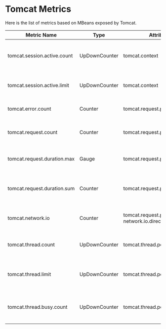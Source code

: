 # Tomcat Metrics

Here is the list of metrics based on MBeans exposed by Tomcat.

| Metric Name                 | Type          | Attributes                                          | Description                                |
|-----------------------------|---------------|-----------------------------------------------------|--------------------------------------------|
| tomcat.session.active.count | UpDownCounter | tomcat.context                                      | The number of currently active sessions.   |
| tomcat.session.active.limit | UpDownCounter | tomcat.context                                      | Maximum number of active sessions.         |
| tomcat.error.count          | Counter       | tomcat.request.processor.name                       | The number of errors.                      |
| tomcat.request.count        | Counter       | tomcat.request.processor.name                       | The number of requests processed.          |
| tomcat.request.duration.max | Gauge         | tomcat.request.processor.name                       | The longest request processing time.       |
| tomcat.request.duration.sum | Counter       | tomcat.request.processor.name                       | Total time of processing all requests.     |
| tomcat.network.io           | Counter       | tomcat.request.processor.name, network.io.direction | The number of bytes transmitted.           |
| tomcat.thread.count         | UpDownCounter | tomcat.thread.pool.name                             | Total thread count of the thread pool.     |
| tomcat.thread.limit           | UpDownCounter | tomcat.thread.pool.name                             | Maximum thread count of the thread pool.   |
| tomcat.thread.busy.count    | UpDownCounter | tomcat.thread.pool.name                             | Number of busy threads in the thread pool. |
